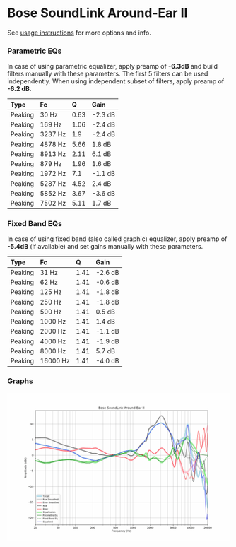 # Bose SoundLink Around-Ear II
See [usage instructions](https://github.com/jaakkopasanen/AutoEq#usage) for more options and info.

### Parametric EQs
In case of using parametric equalizer, apply preamp of **-6.3dB** and build filters manually
with these parameters. The first 5 filters can be used independently.
When using independent subset of filters, apply preamp of **-6.2 dB**.

| Type    | Fc      |    Q | Gain    |
|:--------|:--------|:-----|:--------|
| Peaking | 30 Hz   | 0.63 | -2.3 dB |
| Peaking | 169 Hz  | 1.06 | -2.4 dB |
| Peaking | 3237 Hz | 1.9  | -2.4 dB |
| Peaking | 4878 Hz | 5.66 | 1.8 dB  |
| Peaking | 8913 Hz | 2.11 | 6.1 dB  |
| Peaking | 879 Hz  | 1.96 | 1.6 dB  |
| Peaking | 1972 Hz | 7.1  | -1.1 dB |
| Peaking | 5287 Hz | 4.52 | 2.4 dB  |
| Peaking | 5852 Hz | 3.67 | -3.6 dB |
| Peaking | 7502 Hz | 5.11 | 1.7 dB  |

### Fixed Band EQs
In case of using fixed band (also called graphic) equalizer, apply preamp of **-5.4dB**
(if available) and set gains manually with these parameters.

| Type    | Fc       |    Q | Gain    |
|:--------|:---------|:-----|:--------|
| Peaking | 31 Hz    | 1.41 | -2.6 dB |
| Peaking | 62 Hz    | 1.41 | -0.6 dB |
| Peaking | 125 Hz   | 1.41 | -1.8 dB |
| Peaking | 250 Hz   | 1.41 | -1.8 dB |
| Peaking | 500 Hz   | 1.41 | 0.5 dB  |
| Peaking | 1000 Hz  | 1.41 | 1.4 dB  |
| Peaking | 2000 Hz  | 1.41 | -1.1 dB |
| Peaking | 4000 Hz  | 1.41 | -1.9 dB |
| Peaking | 8000 Hz  | 1.41 | 5.7 dB  |
| Peaking | 16000 Hz | 1.41 | -4.0 dB |

### Graphs
![](./Bose%20SoundLink%20Around-Ear%20II.png)
